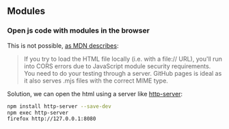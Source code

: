 ## Modules

### Open js code with modules in the browser

This is not possible, [as MDN describes](https://developer.mozilla.org/en-US/docs/Web/JavaScript/Guide/Modules#troubleshooting):

> If you try to load the HTML file locally (i.e. with a file:// URL), you'll run into CORS errors due to JavaScript module security requirements. You need to do your testing through a server. GitHub pages is ideal as it also serves .mjs files with the correct MIME type.

Solution, we can open the html using a server like [http-server](https://www.npmjs.com/package/http-server):

```bash
npm install http-server --save-dev
npm exec http-server
firefox http://127.0.0.1:8080
```
